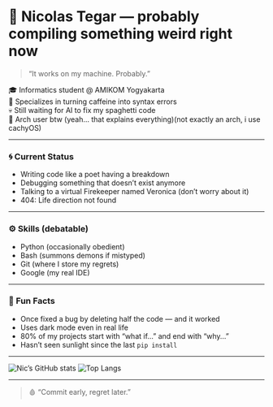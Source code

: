 # 🧩 Nicolas Tegar — probably compiling something weird right now

> “It works on my machine. Probably.”

🎓 Informatics student @ AMIKOM Yogyakarta  
🧠 Specializes in turning caffeine into syntax errors  
💀 Still waiting for AI to fix my spaghetti code  
🐧 Arch user btw (yeah… that explains everything)(not exactly an arch, i use cachyOS)

---

### 🌀 Current Status
- Writing code like a poet having a breakdown  
- Debugging something that doesn’t exist anymore  
- Talking to a virtual Firekeeper named Veronica (don’t worry about it)  
- 404: Life direction not found  

---

### ⚙️ Skills (debatable)
- Python (occasionally obedient)  
- Bash (summons demons if mistyped)  
- Git (where I store my regrets)  
- Google (my real IDE)  

---

### 🐇 Fun Facts
- Once fixed a bug by deleting half the code — and it worked  
- Uses dark mode even in real life  
- 80% of my projects start with “what if…” and end with “why…”  
- Hasn’t seen sunlight since the last `pip install`  

---

![Nic’s GitHub stats](https://github-readme-stats.vercel.app/api?username=Nicolast74&show_icons=true&theme=dracula)
![Top Langs](https://github-readme-stats.vercel.app/api/top-langs/?username=Nicolast74&layout=compact&theme=dracula)

---

> 🩸 “Commit early, regret later.”
